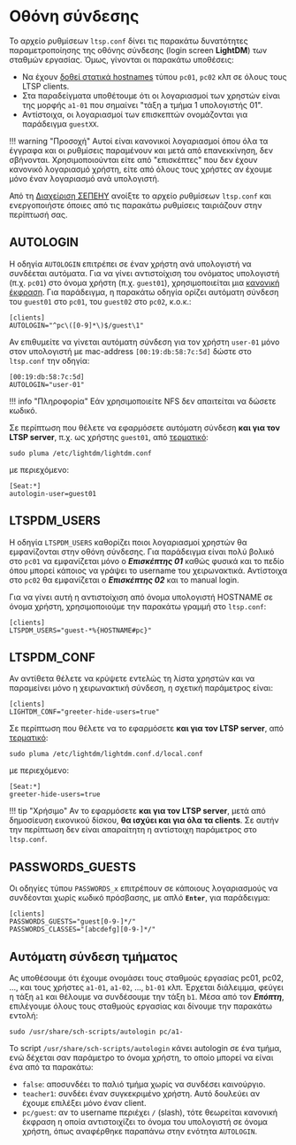 # Οθόνη σύνδεσης

Το αρχείο ρυθμίσεων `ltsp.conf` δίνει τις παρακάτω δυνατότητες παραμετροποίησης
της οθόνης σύνδεσης (login screen **LightDM**) των σταθμών εργασίας. Όμως,
γίνονται οι παρακάτω υποθέσεις:

- Να έχουν [δοθεί στατικά hostnames](hostnames.md) τύπου `pc01`, `pc02` κλπ σε
  όλους τους LTSP clients.
- Στα παραδείγματα υποθέτουμε ότι οι λογαριασμοί των χρηστών είναι της μορφής
  `a1-01` που σημαίνει "τάξη a τμήμα 1 υπολογιστής 01".
- Αντίστοιχα, οι λογαριασμοί των επισκεπτών ονομάζονται για παράδειγμα
  `guestXX`.

!!! warning "Προσοχή"
    Αυτοί είναι κανονικοί λογαριασμοί όπου όλα τα έγγραφα και οι ρυθμίσεις
    παραμένουν και μετά από επανεκκίνηση, δεν σβήνονται. Χρησιμοποιούνται είτε
    από "επισκέπτες" που δεν έχουν κανονικό λογαριασμό χρήστη, είτε από όλους
    τους χρήστες αν έχουμε μόνο έναν λογαριασμό ανά υπολογιστή.

Από τη [Διαχείριση ΣΕΠΕΗΥ](../glossary/index.md#sch-scripts) ανοίξτε το αρχείο
ρυθμίσεων `ltsp.conf` και ενεργοποιήστε όποιες από τις παρακάτω ρυθμίσεις
ταιριάζουν στην περίπτωσή σας.

## AUTOLOGIN

Η οδηγία `AUTOLOGIN` επιτρέπει σε έναν χρήστη ανά υπολογιστή να συνδέεται
αυτόματα. Για να γίνει αντιστοίχιση του ονόματος υπολογιστή (π.χ. `pc01`) στο
όνομα χρήστη (π.χ. `guest01`), χρησιμοποιείται μια [κανονική
έκφραση](https://en.wikipedia.org/wiki/Regular_expression). Για παράδειγμα, η
παρακάτω οδηγία ορίζει αυτόματη σύνδεση του `guest01` στο `pc01`, του `guest02`
στο `pc02`, κ.ο.κ.:

```text title="/etc/ltsp/ltsp.conf"
[clients]
AUTOLOGIN="^pc\([0-9]*\)$/guest\1"
```

Αν επιθυμείτε να γίνεται αυτόματη σύνδεση για τον χρήστη `user-01` μόνο στον
υπολογιστή με mac-address `[00:19:db:58:7c:5d]` δώστε στο `ltsp.conf` την
οδηγία:

```text title="/etc/ltsp/ltsp.conf"
[00:19:db:58:7c:5d]
AUTOLOGIN="user-01"
```

!!! info "Πληροφορία"
    Εάν χρησιμοποιείτε NFS δεν απαιτείται να δώσετε κωδικό.

Σε περίπτωση που θέλετε να εφαρμόσετε αυτόματη σύνδεση **και για τον LTSP
server**, π.χ. ως χρήστης `guest01`, από [τερματικό](../glossary/index.md#terminal):

```shell
sudo pluma /etc/lightdm/lightdm.conf
```

με περιεχόμενο:

```text title="/etc/lightdm/lightdm.conf"
[Seat:*]
autologin-user=guest01
```

## LTSPDM_USERS

Η οδηγία `LTSPDM_USERS` καθορίζει ποιοι λογαριασμοί χρηστών θα εμφανίζονται
στην οθόνη σύνδεσης. Για παράδειγμα είναι πολύ βολικό στο `pc01` να εμφανίζεται
μόνο ο ***Επισκέπτης 01*** καθώς φυσικά και το πεδίο όπου μπορεί κάποιος να
γράψει το username του χειρωνακτικά. Αντίστοιχα στο `pc02` θα εμφανίζεται ο
***Επισκέπτης 02*** και το manual login.

Για να γίνει αυτή η αντιστοίχιση από όνομα υπολογιστή HOSTNAME σε όνομα χρήστη,
χρησιμοποιούμε την παρακάτω γραμμή στο `ltsp.conf`:

```text title="/etc/ltsp/ltsp.conf"
[clients]
LTSPDM_USERS="guest-*%{HOSTNAME#pc}"
```

## LTSPDM_CONF

Αν αντίθετα θέλετε να κρύψετε εντελώς τη λίστα χρηστών και να παραμείνει μόνο
η χειρωνακτική σύνδεση, η σχετική παράμετρος είναι:

```text title="/etc/ltsp/ltsp.conf"
[clients]
LIGHTDM_CONF="greeter-hide-users=true"
```

Σε περίπτωση που θέλετε να το εφαρμόσετε **και για τον LTSP server**, από
[τερματικό](../glossary/index.md#terminal):

```shell
sudo pluma /etc/lightdm/lightdm.conf.d/local.conf
```

με περιεχόμενο:

```text title="/etc/lightdm/lightdm.conf.d/local.conf"
[Seat:*]
greeter-hide-users=true
```

!!! tip "Χρήσιμο"
    Αν το εφαρμόσετε **και για τον LTSP server**, μετά από δημοσίευση εικονικού
    δίσκου, **θα ισχύει και για όλα τα clients**. Σε αυτήν την περίπτωση δεν
    είναι απαραίτητη η αντίστοιχη παράμετρος στο `ltsp.conf`.

## PASSWORDS_GUESTS

Οι οδηγίες τύπου `PASSWORDS_x` επιτρέπουν σε κάποιους λογαριασμούς να
συνδέονται χωρίς κωδικό πρόσβασης, με απλό **`Enter`**, για παράδειγμα:

```text title="/etc/ltsp/ltsp.conf"
[clients]
PASSWORDS_GUESTS="guest[0-9-]*/"
PASSWORDS_CLASSES="[abcdefg][0-9-]*/"
```

## Αυτόματη σύνδεση τμήματος

Ας υποθέσουμε ότι έχουμε ονομάσει τους σταθμούς εργασίας pc01, pc02, ..., και
τους χρήστες `a1-01`, `a1-02`, ..., `b1-01` κλπ. Έρχεται διάλειμμα, φεύγει η
τάξη `a1` και θέλουμε να συνδέσουμε την τάξη `b1`. Μέσα από τον ***Επόπτη***,
επιλέγουμε όλους τους σταθμούς εργασίας και δίνουμε την παρακάτω εντολή:

```shell
sudo /usr/share/sch-scripts/autologin pc/a1-
```

Το script `/usr/share/sch-scripts/autologin` κάνει autologin σε ένα τμήμα, ενώ
δέχεται σαν παράμετρο το όνομα χρήστη, το οποίο μπορεί να είναι ένα από τα
παρακάτω:

- `false`: αποσυνδέει το παλιό τμήμα χωρίς να συνδέσει καινούργιο.
- `teacher1`: συνδέει έναν συγκεκριμένο χρήστη. Αυτό δουλεύει αν έχουμε
  επιλέξει μόνο έναν client.
- `pc/guest`: αν το username περιέχει `/` (slash), τότε θεωρείται κανονική
  έκφραση η οποία αντιστοιχίζει το όνομα του υπολογιστή σε όνομα χρήστη, όπως
  αναφέρθηκε παραπάνω στην ενότητα `AUTOLOGIN`.
